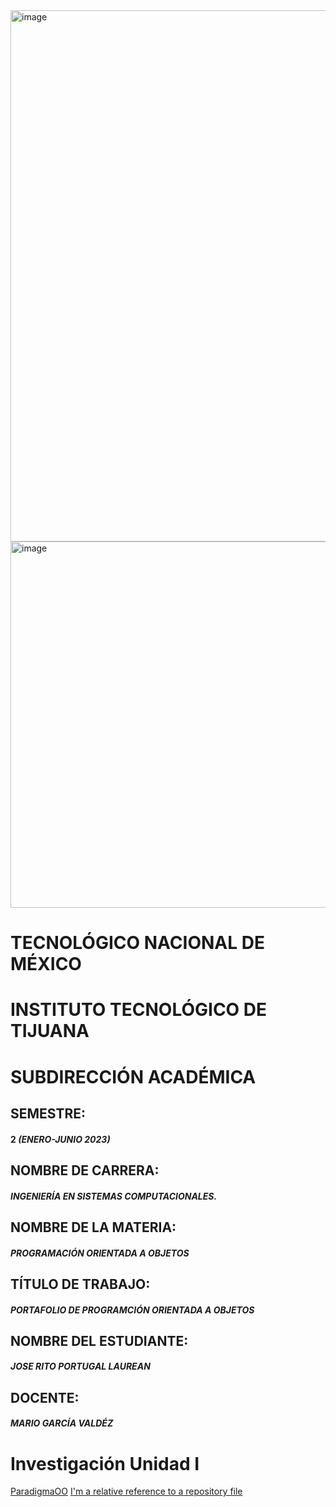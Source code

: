 <img width="850" alt="image" src="https://user-images.githubusercontent.com/126290786/225111924-642d5f1b-6e06-4821-aa04-70fb4d7df32e.png">

<img width="586" alt="image" src="https://user-images.githubusercontent.com/126290786/225111896-3db310e9-6d2c-4b05-aa6e-e72f96e7d205.png">

# TECNOLÓGICO NACIONAL DE MÉXICO
# INSTITUTO TECNOLÓGICO DE TIJUANA
# SUBDIRECCIÓN ACADÉMICA





## SEMESTRE:
#### 2 _(ENERO-JUNIO 2023)_

## NOMBRE DE CARRERA:
#### _INGENIERÍA EN SISTEMAS COMPUTACIONALES._

## NOMBRE DE LA MATERIA:
#### _PROGRAMACIÓN ORIENTADA A OBJETOS_

## TÍTULO DE TRABAJO:
#### _PORTAFOLIO DE PROGRAMCIÓN ORIENTADA A OBJETOS_

## NOMBRE DEL ESTUDIANTE:
#### _JOSE RITO PORTUGAL LAUREAN_

## DOCENTE:
#### _MARIO GARCÍA VALDÉZ_




# Investigación Unidad I
[ParadigmaOO](../blob/master/ParadigmaOO/ParadigmaOO.md)
[I'm a relative reference to a repository file](../blob/master/LICENSE)
